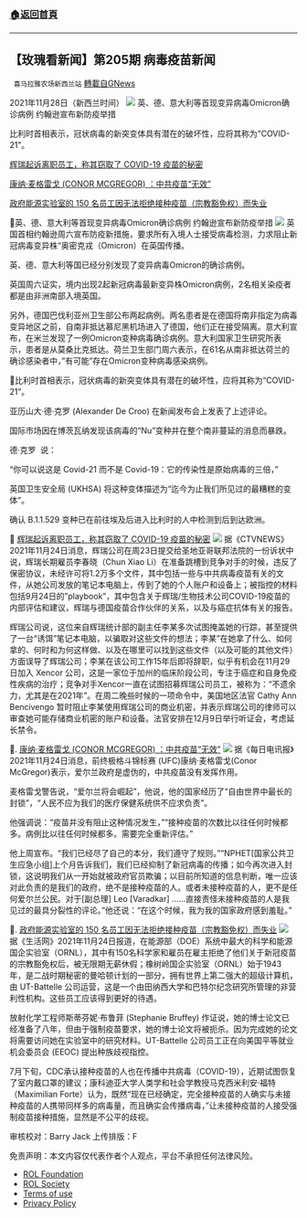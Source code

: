 ###  [:house:返回首頁](https://github.com/ourhimalayas/txt)
---


## 【玫瑰看新闻】第205期 病毒疫苗新闻
` 喜马拉雅农场新西兰站` [轉載自GNews](https://gnews.org/zh-hans/1705121/)

2021年11月28日（新西兰时间）
![](https://assets.gnews.org/wp-content/uploads/2021/11/PHOTO-2021-11-28-22-33-19-3-1.jpg)
英、德、意大利等首现变异病毒Omicron确诊病例 约翰逊宣布新防疫举措

比利时首相表示，冠状病毒的新突变体具有潜在的破坏性，应将其称为“COVID-21”。

[辉瑞起诉离职员工，称其窃取了 COVID-19 疫苗的秘密](https://www.ctvnews.ca/health/coronavirus/pfizer-sues-departing-employee-it-says-stole-covid-19-vaccine-secrets-1.5680347)

[康纳·麦格雷戈 (CONOR MCGREGOR) ：中共疫苗“无效”](https://dailytelegraph.co.nz/covid-19/more-cases-than-ever-covid-vaccines-have-not-worked-claims-conor-mcgregor/)

[政府能源实验室的 150 名员工因无法拒绝接种疫苗（宗教豁免权）而失业](https://www.lifesitenews.com/news/150-employees-out-of-work-after-govt-energy-lab-refuses-to-recognize-religious-objections-to-covid-shots/)



🦠英、德、意大利等首现变异病毒Omicron确诊病例 约翰逊宣布新防疫举措
![](https://assets.gnews.org/wp-content/uploads/2021/11/图片-1-27.jpg)
英国首相约翰逊周六宣布防疫新措施，要求所有入境人士接受病毒检测，力求阻止新冠病毒变异株“奥密克戎（Omicron）在英国传播。

英、德、意大利等国已经分别发现了变异病毒Omicron的确诊病例。

英国周六证实，境内出现2起新冠病毒最新变异株Omicron病例，2名相关染疫者都是由非洲南部入境英国。

另外，德国巴伐利亚州卫生部公布两起病例。两名患者是在德国将南非指定为病毒变异地区之前，自南非抵达慕尼黑机场进入了德国，他们正在接受隔离。意大利宣布，在米兰发现了一例Omicron变种病毒确诊病例。意大利国家卫生研究所表示，患者是从莫桑比克抵达。荷兰卫生部门周六表示，在61名从南非抵达荷兰的确诊感染者中，”有可能”存在Omicron变种病毒感染病例。

🦠比利时首相表示，冠状病毒的新突变体具有潜在的破坏性，应将其称为“COVID-21”。

亚历山大·德·克罗 (Alexander De Croo) 在新闻发布会上发表了上述评论。

国际市场因在博茨瓦纳发现该病毒的“Nu”变种并在整个南非蔓延的消息而暴跌。

德·克罗  说：

“你可以说这是 Covid-21 而不是 Covid-19：它的传染性是原始病毒的三倍，”

英国卫生安全局 (UKHSA) 将这种变体描述为“迄今为止我们所见过的最糟糕的变体”。

确认 B.1.1.529 变种已在前往埃及后进入比利时的人中检测到后到达欧洲。

🦠 [辉瑞起诉离职员工，称其窃取了 COVID-19 疫苗的秘密](https://www.ctvnews.ca/health/coronavirus/pfizer-sues-departing-employee-it-says-stole-covid-19-vaccine-secrets-1.5680347)
![](https://assets.gnews.org/wp-content/uploads/2021/11/图片2-12.jpg)
据《CTVNEWS》2021年11月24日消息，辉瑞公司在周23日提交给圣地亚哥联邦法院的一份诉状中说，辉瑞长期雇员李春晓（Chun Xiao Li）在准备跳槽到竞争对手的时候，违反了保密协议，未经许可将1.2万多个文件，其中包括一些与中共病毒疫苗有关的文件，从她公司发放的笔记本电脑上，传到了她的个人账户和设备上；被指控的材料包括9月24日的”playbook”，其中包含关于辉瑞/生物技术公司COVID-19疫苗的内部评估和建议，辉瑞与德国疫苗合作伙伴的关系，以及与癌症抗体有关的报告。

辉瑞公司说，这位来自辉瑞统计部的副主任李某多次试图掩盖她的行踪，甚至提供了一台“诱饵”笔记本电脑，以骗取对这些文件的想法；李某”在她拿了什么、如何拿的、何时和为何这样做、以及在哪里可以找到这些文件（以及可能的其他文件）方面误导了辉瑞公司；李某在该公司工作15年后即将辞职，似乎有机会在11月29日加入 Xencor 公司，这是一家位于加州的临床阶段公司，专注于癌症和自身免疫性疾病的治疗；竞争对手Xencor一直在试图招募辉瑞公司员工，被称为：“不遗余力，尤其是在2021年”。在周二晚些时候的一项命令中，美国地区法官 Cathy Ann Bencivengo 暂时阻止李某使用辉瑞公司的商业机密，并表示辉瑞公司的律师可以审查她可能存储商业机密的账户和设备。法官安排在12月9日举行听证会，考虑延长禁令。

🦠. [康纳·麦格雷戈 (CONOR MCGREGOR) ：中共疫苗“无效”](https://dailytelegraph.co.nz/covid-19/more-cases-than-ever-covid-vaccines-have-not-worked-claims-conor-mcgregor/)
![](https://assets.gnews.org/wp-content/uploads/2021/11/图片-3-17.jpg)
据《每日电讯报》2021年11月24日消息，前终极格斗锦标赛 (UFC)康纳·麦格雷戈(Conor McGregor)表示，爱尔兰政府是虚伪的，中共疫苗没有发挥作用。

麦格雷戈警告说，“爱尔兰将会崛起”，他说，他的国家经历了“自由世界中最长的封锁”，“人民不应为我们的医疗保健系统供不应求负责”。

他强调说：“疫苗并没有阻止这种情况发生，”“接种疫苗的次数比以往任何时候都多。病例比以往任何时候都多。需要完全重新评估。”

他上周宣布。“我们已经尽了自己的本分，我们遵守了规则。”“NPHET[国家公共卫生应急小组]上个月告诉我们，我们已经抑制了新冠病毒的传播；如今再次进入封锁，这说明我们从一开始就被政府官员欺骗；以目前所知道的信息判断，唯一应该对此负责的是我们的政府，绝不是接种疫苗的人。或者未接种疫苗的人，更不是任何爱尔兰公民。对于[副总理] Leo [Varadkar] ……直接责怪未接种疫苗的人是我见过的最具分裂性的评论。”他还说：“在这个时候，我为我的国家政府感到羞耻。”

🦠. [政府能源实验室的 150 名员工因无法拒绝接种疫苗（宗教豁免权）而失业](https://www.lifesitenews.com/news/150-employees-out-of-work-after-govt-energy-lab-refuses-to-recognize-religious-objections-to-covid-shots/)
![](https://assets.gnews.org/wp-content/uploads/2021/11/图片-4-13.jpg)
据《生活网》2021年11月24日报道，在能源部（DOE）系统中最大的科学和能源国企实验室（ORNL），其中有150名科学家和雇员在雇主拒绝了他们关于新冠疫苗的宗教豁免权后，被无限期无薪休假；橡树岭国企实验室（ORNL）始于1943年，是二战时期秘密的曼哈顿计划的一部分，拥有世界上第二强大的超级计算机，由 UT-Battelle 公司运营，这是一个由田纳西大学和巴特尔纪念研究所管理的非营利性机构。这些员工应该得到更好的待遇。

放射化学工程师斯蒂芬妮·布鲁菲 (Stephanie Bruffey) 作证说，她的博士论文已经准备了八年，但由于强制疫苗要求，她的博士论文将被扼杀。因为完成她的论文将需要访问她在实验室中的研究材料。UT-Battelle 公司员工正在向美国平等就业机会委员会 (EEOC) 提出种族歧视指控。

7月下旬，CDC承认接种疫苗的人也在传播中共病毒（COVID-19），近期试图恢复了室内戴口罩的建议；康科迪亚大学人类学和社会学教授马克西米利安·福特（Maximilian Forte）认为，既然“现在已经确定，完全接种疫苗的人确实与未接种疫苗的人携带同样多的病毒量，而且确实会传播病毒，”让未接种疫苗的人接受强制疫苗接种措施，显然是不公平的歧视。

审核校对：Barry Jack
上传排版：F

 

免责声明：本文内容仅代表作者个人观点，平台不承担任何法律风险。

- [ROL Foundation](https://rolfoundation.org/)
- [ROL Society](https://rolsociety.org/)
- [Terms of use](https://gnews.org/terms-of-use-3/)
- [Privacy Policy](https://gnews.org/privacy-policy/)
